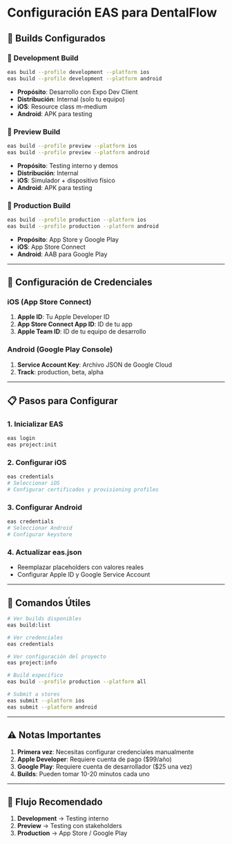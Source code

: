 # Configuración EAS para DentalFlow

## 📱 Builds Configurados

### 🔧 **Development Build**
```bash
eas build --profile development --platform ios
eas build --profile development --platform android
```
- **Propósito**: Desarrollo con Expo Dev Client
- **Distribución**: Internal (solo tu equipo)
- **iOS**: Resource class m-medium
- **Android**: APK para testing

### 👀 **Preview Build**
```bash
eas build --profile preview --platform ios
eas build --profile preview --platform android
```
- **Propósito**: Testing interno y demos
- **Distribución**: Internal
- **iOS**: Simulador + dispositivo físico
- **Android**: APK para testing

### 🚀 **Production Build**
```bash
eas build --profile production --platform ios
eas build --profile production --platform android
```
- **Propósito**: App Store y Google Play
- **iOS**: App Store Connect
- **Android**: AAB para Google Play

---

## 🔑 **Configuración de Credenciales**

### **iOS (App Store Connect)**
1. **Apple ID**: Tu Apple Developer ID
2. **App Store Connect App ID**: ID de tu app
3. **Apple Team ID**: ID de tu equipo de desarrollo

### **Android (Google Play Console)**
1. **Service Account Key**: Archivo JSON de Google Cloud
2. **Track**: production, beta, alpha

---

## 📋 **Pasos para Configurar**

### **1. Inicializar EAS**
```bash
eas login
eas project:init
```

### **2. Configurar iOS**
```bash
eas credentials
# Seleccionar iOS
# Configurar certificados y provisioning profiles
```

### **3. Configurar Android**
```bash
eas credentials
# Seleccionar Android
# Configurar keystore
```

### **4. Actualizar eas.json**
- Reemplazar placeholders con valores reales
- Configurar Apple ID y Google Service Account

---

## 🎯 **Comandos Útiles**

```bash
# Ver builds disponibles
eas build:list

# Ver credenciales
eas credentials

# Ver configuración del proyecto
eas project:info

# Build específico
eas build --profile production --platform all

# Submit a stores
eas submit --platform ios
eas submit --platform android
```

---

## ⚠️ **Notas Importantes**

1. **Primera vez**: Necesitas configurar credenciales manualmente
2. **Apple Developer**: Requiere cuenta de pago ($99/año)
3. **Google Play**: Requiere cuenta de desarrollador ($25 una vez)
4. **Builds**: Pueden tomar 10-20 minutos cada uno

---

## 🔄 **Flujo Recomendado**

1. **Development** → Testing interno
2. **Preview** → Testing con stakeholders
3. **Production** → App Store / Google Play
